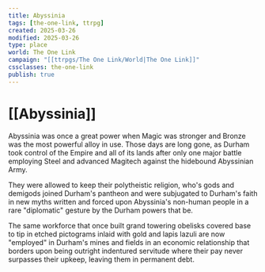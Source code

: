 ```yaml
---
title: Abyssinia
tags: [the-one-link, ttrpg]
created: 2025-03-26
modified: 2025-03-26
type: place
world: The One Link
campaign: "[[ttrpgs/The One Link/World|The One Link]]"
cssclasses: the-one-link
publish: true
---
```


# [[Abyssinia]]

Abyssinia was once a great power when Magic was stronger and Bronze was the most powerful alloy in use. Those days are long gone, as Durham took control of the Empire and all of its lands after only one major battle employing Steel and advanced Magitech against the hidebound Abyssinian Army.

They were allowed to keep their polytheistic religion, who's gods and demigods joined Durham's pantheon and were subjugated to Durham's faith in new myths written and forced upon Abyssinia's non-human people in a rare "diplomatic" gesture by the Durham powers that be.

The same workforce that once built grand towering obelisks covered base to tip in etched pictograms inlaid with gold and lapis lazuli are now "employed" in Durham's mines and fields in an economic relationship that borders upon being outright indentured servitude where their pay never surpasses their upkeep, leaving them in permanent debt.
